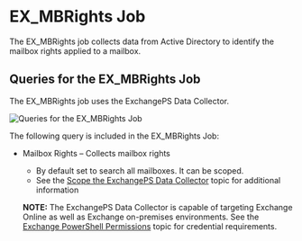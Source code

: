 # EX_MBRights Job

The EX_MBRights job collects data from Active Directory to identify the mailbox rights applied to a
mailbox.

## Queries for the EX_MBRights Job

The EX_MBRights job uses the ExchangePS Data Collector.

![Queries for the EX_MBRights Job](/img/product_docs/accessanalyzer/solutions/exchange/mailboxes/permissions/collection/mbrightsquery.webp)

The following query is included in the EX_MBRights Job:

- Mailbox Rights – Collects mailbox rights

  - By default set to search all mailboxes. It can be scoped.
  - See the
    [Scope the ExchangePS Data Collector](/docs/accessanalyzer/12.0/solutions/exchange/casmetrics/ex-aspolicies.md#scope-the-exchangeps-data-collector)
    topic for additional information

  **NOTE:** The ExchangePS Data Collector is capable of targeting Exchange Online as well as
  Exchange on-premises environments. See the
  [Exchange PowerShell Permissions](/docs/accessanalyzer/12.0/getting-started/system-requirements/solutions/exchange/powershell.md)
  topic for credential requirements.
